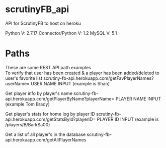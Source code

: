 # scrutinyFB_api
API for ScrutinyFB to host on heroku

Python V: 2.7.17
Connector/Python V: 1.2
MySQL V: 5.1

# Paths
These are some REST API path examples
<br/>
To verify that user has been created & a player has been added/deleted to user's favorite list
scrutiny-fb-api.herokuapp.com/getFavPlayerNames?userName= USER NAME INPUT (example is Shan)

Get player info by player's name
scrutiny-fb-api.herokuapp.com/getPlayerByName?playerName= PLAYER NAME INPUT (example Tom Brady)

Get player's stats for home log by player ID
scrutiny-fb-api.herokuapp.com/getStatsById?playerID= PLAYER ID INPUT (example is /players/B/BarkSa00)

Get a list of all player's in the database
scrutiny-fb-api.herokuapp.com/getAllPlayerNames 

